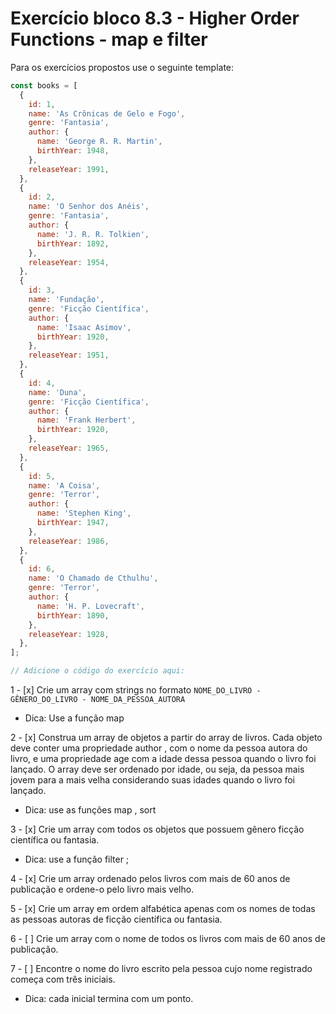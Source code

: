 # Exercício bloco 8.3 - Higher Order Functions - map e filter

Para os exercícios propostos use o seguinte template:

```js
const books = [
  {
    id: 1,
    name: 'As Crônicas de Gelo e Fogo',
    genre: 'Fantasia',
    author: {
      name: 'George R. R. Martin',
      birthYear: 1948,
    },
    releaseYear: 1991,
  },
  {
    id: 2,
    name: 'O Senhor dos Anéis',
    genre: 'Fantasia',
    author: {
      name: 'J. R. R. Tolkien',
      birthYear: 1892,
    },
    releaseYear: 1954,
  },
  {
    id: 3,
    name: 'Fundação',
    genre: 'Ficção Científica',
    author: {
      name: 'Isaac Asimov',
      birthYear: 1920,
    },
    releaseYear: 1951,
  },
  {
    id: 4,
    name: 'Duna',
    genre: 'Ficção Científica',
    author: {
      name: 'Frank Herbert',
      birthYear: 1920,
    },
    releaseYear: 1965,
  },
  {
    id: 5,
    name: 'A Coisa',
    genre: 'Terror',
    author: {
      name: 'Stephen King',
      birthYear: 1947,
    },
    releaseYear: 1986,
  },
  {
    id: 6,
    name: 'O Chamado de Cthulhu',
    genre: 'Terror',
    author: {
      name: 'H. P. Lovecraft',
      birthYear: 1890,
    },
    releaseYear: 1928,
  },
];

// Adicione o código do exercício aqui:
```

1 - [x] Crie um array com strings no formato `NOME_DO_LIVRO - GÊNERO_DO_LIVRO - NOME_DA_PESSOA_AUTORA`
 - Dica: Use a função map

2 - [x] Construa um array de objetos a partir do array de livros. Cada objeto deve conter uma propriedade author , com o nome da pessoa autora do livro, e uma propriedade age com a idade dessa pessoa quando o livro foi lançado. O array deve ser ordenado por idade, ou seja, da pessoa mais jovem para a mais velha considerando suas idades quando o livro foi lançado.
 - Dica: use as funções map , sort

3 - [x] Crie um array com todos os objetos que possuem gênero ficção científica ou fantasia.
 - Dica: use a função filter ;

4 - [x] Crie um array ordenado pelos livros com mais de 60 anos de publicação e ordene-o pelo livro mais velho.

5 - [x] Crie um array em ordem alfabética apenas com os nomes de todas as pessoas autoras de ficção científica ou fantasia.

6 - [ ] Crie um array com o nome de todos os livros com mais de 60 anos de publicação.

7 - [ ] Encontre o nome do livro escrito pela pessoa cujo nome registrado começa com três iniciais.
 - Dica: cada inicial termina com um ponto.
